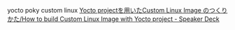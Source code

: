 yocto poky custom linux
[Yocto projectを用いたCustom Linux Image のつくりかた/How to build Custom Linux Image with Yocto project \- Speaker Deck]( https://speakerdeck.com/tnishinaga/how-to-build-custom-linux-image-with-yocto-project )
